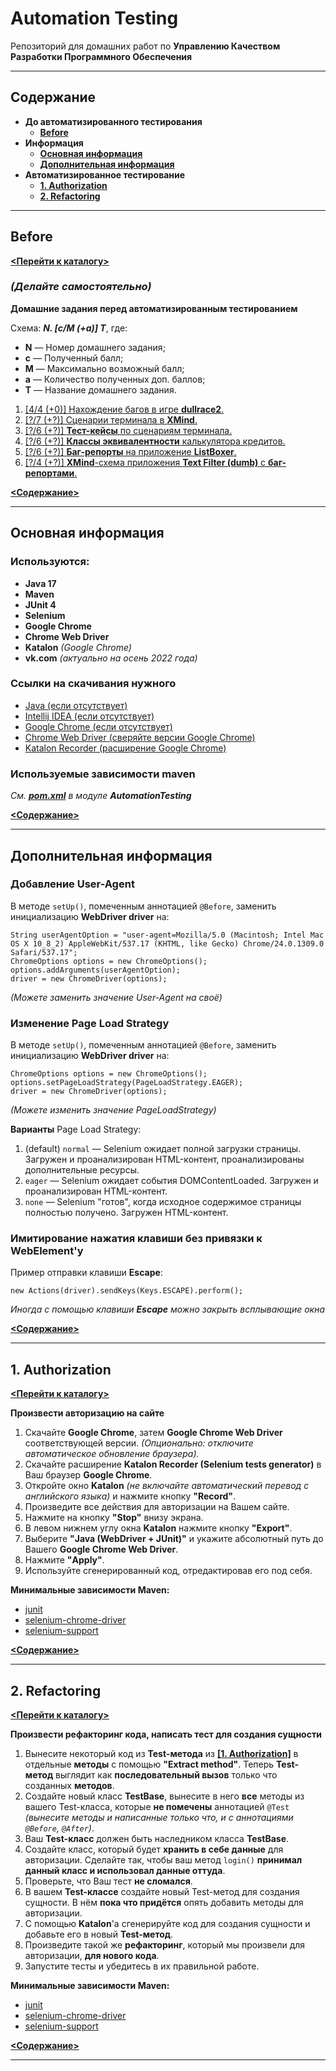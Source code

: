 # Automation Testing

Репозиторий для домашних работ по **Управлению Качеством Разработки Программного Обеспечения**

***

## Содержание

- **До автоматизированного тестирования**
    - **[Before](#before)**
- **Информация**
    - **[Основная информация](#основная-информация)**
    - **[Дополнительная информация](#дополнительная-информация)**
- **Автоматизированное тестирование**
    - **[1. Authorization](#1-authorization)**
    - **[2. Refactoring](#2-refactoring)**

***

## Before

**[<Перейти к каталогу>](https://github.com/GalyautdinovIslam/AutomationTesting/tree/main/Before)**

### *(Делайте самостоятельно)*

**Домашние задания перед автоматизированным тестированием**

Схема: ***N. \[с/M (+a)\] T***, где:

- **N** — Номер домашнего задания;
- **c** — Полученный балл;
- **M** — Максимально возможный балл;
- **a** — Количество полученных доп. баллов;
- **T** — Название домашнего задания.

1. [\[4/4 (+0)\] Нахождение багов в игре **dullrace2**.](https://github.com/GalyautdinovIslam/AutomationTesting/tree/main/Before/1.%20Dullrace2)
2. [\[?/7 (+?)\] Сценарии терминала в **XMind**.](https://github.com/GalyautdinovIslam/AutomationTesting/tree/main/Before/2.%20XMind)
3. [\[?/6 (+?)\] **Тест-кейсы** по сценариям терминала.](https://github.com/GalyautdinovIslam/AutomationTesting/tree/main/Before/3.%20Test%20cases)
4. [\[?/6 (+?)\] **Классы эквивалентности** калькулятора кредитов.](https://github.com/GalyautdinovIslam/AutomationTesting/tree/main/Before/4.%20Equivalence%20classes)
5. [\[?/6 (+?)\] **Баг-репорты** на приложение **ListBoxer**.](https://github.com/GalyautdinovIslam/AutomationTesting/tree/main/Before/5.%20ListBoxer)
6. [\[?/4 (+?)\] **XMind**-схема приложения **Text Filter (dumb)** с **баг-репортами**.](https://github.com/GalyautdinovIslam/AutomationTesting/tree/main/Before/6.%20Text%20Filter%20(dumb))

**[<Содержание>](#содержание)**

***

## Основная информация

### Используются:

- **Java 17**
- **Maven**
- **JUnit 4**
- **Selenium**
- **Google Chrome**
- **Chrome Web Driver**
- **Katalon** *(Google Chrome)*
- **vk.com** *(актуально на осень 2022 года)*

### Ссылки на скачивания нужного

- [Java (если отсутствует)](https://www.oracle.com/java/technologies/downloads/)
- [Intellij IDEA (если отсутствует)](https://www.jetbrains.com/idea/download/)
- [Google Chrome (если отсутствует)](https://www.google.com/intl/ru_ru/chrome/)
- [Chrome Web Driver (сверяйте версии Google Chrome)](https://sites.google.com/chromium.org/driver/downloads)
- [Katalon Recorder (расширение Google Chrome)](https://chrome.google.com/webstore/detail/katalon-recorder-selenium/ljdobmomdgdljniojadhoplhkpialdid)

### Используемые зависимости maven

*См. **[pom.xml](https://github.com/GalyautdinovIslam/AutomationTesting/blob/main/pom.xml)** в модуле
**AutomationTesting***

**[<Содержание>](#содержание)**

***

## Дополнительная информация

### Добавление User-Agent

В методе `setUp()`, помеченным аннотацией `@Before`, заменить инициализацию **WebDriver driver** на:

```
String userAgentOption = "user-agent=Mozilla/5.0 (Macintosh; Intel Mac OS X 10_8_2) AppleWebKit/537.17 (KHTML, like Gecko) Chrome/24.0.1309.0 Safari/537.17";
ChromeOptions options = new ChromeOptions();
options.addArguments(userAgentOption);
driver = new ChromeDriver(options);
```

*(Можете заменить значение User-Agent на своё)*

### Изменение Page Load Strategy

В методе `setUp()`, помеченным аннотацией `@Before`, заменить инициализацию **WebDriver driver** на:

```
ChromeOptions options = new ChromeOptions();
options.setPageLoadStrategy(PageLoadStrategy.EAGER);
driver = new ChromeDriver(options);
```

*(Можете изменить значение PageLoadStrategy)*

**Варианты** Page Load Strategy:

1. (default) `normal` — Selenium ожидает полной загрузки страницы.
   Загружен и проанализирован HTML-контент, проанализированы дополнительные ресурсы.
2. `eager` — Selenium ожидает события DOMContentLoaded.
   Загружен и проанализирован HTML-контент.
3. `none` — Selenium "готов", когда исходное содержимое страницы полностью получено.
   Загружен HTML-контент.

### Имитирование нажатия клавиши без привязки к WebElement'у

Пример отправки клавиши **Escape**:

```
new Actions(driver).sendKeys(Keys.ESCAPE).perform();
```

*Иногда с помощью клавиши **Escape** можно закрыть всплывающие окна*

**[<Содержание>](#содержание)**

***

## 1. Authorization

**[<Перейти к каталогу>](https://github.com/GalyautdinovIslam/AutomationTesting/tree/main/Authorization)**

**Произвести авторизацию на сайте**

1. Скачайте **Google Chrome**, затем **Google Chrome Web Driver** соответствующей версии.
   *(Опционально: отключите автоматическое обновление браузера).*
2. Скачайте расширение **Katalon Recorder (Selenium tests generator)** в Ваш браузер **Google Chrome**.
3. Откройте окно **Katalon** *(не включайте автоматический перевод с английского языка)* и нажмите кнопку **"Record"**.
4. Произведите все действия для авторизации на Вашем сайте.
5. Нажмите на кнопку **"Stop"** внизу экрана.
6. В левом нижнем углу окна **Katalon** нажмите кнопку **"Export"**.
7. Выберите **"Java (WebDriver + JUnit)"** и укажите абсолютный путь до Вашего **Google Chrome Web Driver**.
8. Нажмите **"Apply"**.
9. Используйте сгенерированный код, отредактировав его под себя.

**Минимальные зависимости Maven:**

- [junit](https://mvnrepository.com/artifact/junit/junit)
- [selenium-chrome-driver](https://mvnrepository.com/artifact/org.seleniumhq.selenium/selenium-chrome-driver)
- [selenium-support](https://mvnrepository.com/artifact/org.seleniumhq.selenium/selenium-support)

**[<Содержание>](#содержание)**

***

## 2. Refactoring

**[<Перейти к каталогу>](https://github.com/GalyautdinovIslam/AutomationTesting/tree/main/Refactoring)**

**Произвести рефакторинг кода, написать тест для создания сущности**

1. Вынесите некоторый код из **Test-метода** из **[\[1. Authorization\]](#1-authorization)** в отдельные **методы**
   с помощью **"Extract method"**. Теперь **Test-метод** выглядит как **последовательный вызов** только что
   созданных **методов**.
2. Создайте новый класс **TestBase**, вынесите в него **все** методы из вашего Test-класса, которые **не помечены**
   аннотацией `@Test` *(вынесите методы и написанные только что, и с аннотациями `@Before`, `@After`)*.
3. Ваш **Test-класс** должен быть наследником класса **TestBase**.
4. Создайте класс, который будет **хранить в себе данные** для авторизации. Сделайте так, чтобы ваш метод `login()`
   **принимал данный класс и использовал данные оттуда**.
5. Проверьте, что Ваш тест **не сломался**.
6. В вашем **Test-классе** создайте новый Test-метод для создания сущности.
   В нём **пока что придётся** опять добавить методы для авторизации.
7. С помощью **Katalon**'а сгенерируйте код для создания сущности и добавьте его в новый **Test-метод**.
8. Произведите такой же **рефакторинг**, который мы произвели для авторизации, **для нового кода**.
9. Запустите тесты и убедитесь в их правильной работе.

**Минимальные зависимости Maven:**

- [junit](https://mvnrepository.com/artifact/junit/junit)
- [selenium-chrome-driver](https://mvnrepository.com/artifact/org.seleniumhq.selenium/selenium-chrome-driver)
- [selenium-support](https://mvnrepository.com/artifact/org.seleniumhq.selenium/selenium-support)

**[<Содержание>](#содержание)**

***
